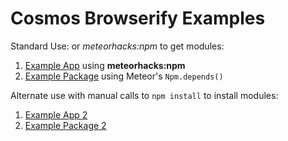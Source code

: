 # Cosmos Browserify Examples

Standard Use:  or *meteorhacks:npm* to get modules:

1. [Example App](https://github.com/elidoran/cosmos-browserify-example/tree/master/app) using **meteorhacks:npm**
2. [Example Package](https://github.com/elidoran/cosmos-browserify-example/tree/master/package) using Meteor's `Npm.depends()`

Alternate use with manual calls to `npm install` to install modules:

1. [Example App 2](https://github.com/elidoran/cosmos-browserify-example/tree/master/app-npm)
2. [Example Package 2](https://github.com/elidoran/cosmos-browserify-example/tree/master/package-npm)
